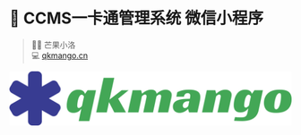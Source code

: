 # 🚀 CCMS一卡通管理系统 微信小程序

> 👨‍💻 芒果小洛 <br/>
> 💻 [qkmango.cn](http://qkmango.cn)

![logo](README/logo.svg)